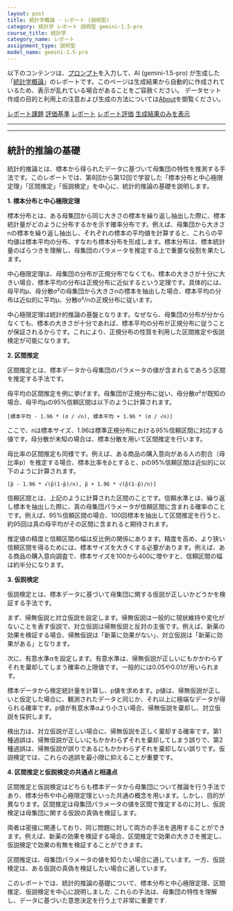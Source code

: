 ```yaml
---
layout: post
title: 統計学概論 - レポート (説明型)
category: 統計学 レポート 説明型 gemini-1.5-pro
course_title: 統計学
category_name: レポート
assignment_type: 説明型
model_name: gemini-1.5-pro
---
```


以下のコンテンツは、[プロンプト](https://github.com/takedatoshiyuki/synthetic_assignments/tree/main/generated/統計学/gemini-1.5-pro/prompt_レポート-説明型.md)を入力して、AI (gemini-1.5-pro) が生成した「[統計学概論](/contents/統計学/)」のレポートです。このページは生成結果から自動的に作成されているため、表示が乱れている場合があることをご容赦ください。
データセット作成の目的と利用上の注意および生成の方法については[About](/About)を御覧ください。

[レポート課題](../レポート課題-説明型)
[評価基準](../評価基準-説明型)
[レポート](../レポート-説明型)
[レポート評価](../レポート評価-説明型)
[生成結果のみを表示](https://github.com/takedatoshiyuki/synthetic_assignments/tree/main/generated/統計学/gemini-1.5-pro/レポート-説明型.md)
  

***
***
  
## 統計的推論の基礎

統計的推論とは、標本から得られたデータに基づいて母集団の特性を推測する手法です。このレポートでは、第8回から第12回で学習した「標本分布と中心極限定理」「区間推定」「仮説検定」を中心に、統計的推論の基礎を説明します。

**1. 標本分布と中心極限定理**

標本分布とは、ある母集団から同じ大きさの標本を繰り返し抽出した際に、標本統計量がどのように分布するかを示す確率分布です。例えば、母集団から大きさnの標本を繰り返し抽出し、それぞれの標本の平均値を計算すると、これらの平均値は標本平均の分布、すなわち標本分布を形成します。標本分布は、標本統計量のばらつきを理解し、母集団のパラメータを推定する上で重要な役割を果たします。

中心極限定理は、母集団の分布が正規分布でなくても、標本の大きさが十分に大きい場合、標本平均の分布は正規分布に近似するという定理です。具体的には、母平均μ、母分散σ²の母集団から大きさnの標本を抽出した場合、標本平均の分布は近似的に平均μ、分散σ²/nの正規分布に従います。

中心極限定理は統計的推論の基盤となります。なぜなら、母集団の分布が分からなくても、標本の大きさが十分であれば、標本平均の分布が正規分布に従うことが保証されるからです。これにより、正規分布の性質を利用した区間推定や仮説検定が可能になります。

**2. 区間推定**

区間推定とは、標本データから母集団のパラメータの値が含まれるであろう区間を推定する手法です。

母平均の区間推定を例に挙げます。母集団が正規分布に従い、母分散σ²が既知の場合、母平均μの95%信頼区間は以下のように計算されます。

```
[標本平均 - 1.96 * (σ / √n), 標本平均 + 1.96 * (σ / √n)]
```

ここで、nは標本サイズ、1.96は標準正規分布における95%信頼区間に対応する値です。母分散が未知の場合は、標本分散を用いて区間推定を行います。

母比率の区間推定も同様です。例えば、ある商品の購入意向がある人の割合（母比率p）を推定する場合、標本比率をp̂とすると、pの95%信頼区間は近似的に以下のように計算されます。

```
[p̂ - 1.96 * √(p̂(1-p̂)/n), p̂ + 1.96 * √(p̂(1-p̂)/n)]
```

信頼区間とは、上記のように計算された区間のことです。信頼水準とは、繰り返し標本を抽出した際に、真の母集団パラメータが信頼区間に含まれる確率のことです。例えば、95%信頼区間の場合、100回標本を抽出して区間推定を行うと、約95回は真の母平均がその区間に含まれると期待されます。

推定値の精度と信頼区間の幅は反比例の関係にあります。精度を高め、より狭い信頼区間を得るためには、標本サイズを大きくする必要があります。例えば、ある商品の購入意向調査で、標本サイズを100から400に増やすと、信頼区間の幅は約半分になります。

**3. 仮説検定**

仮説検定とは、標本データに基づいて母集団に関する仮説が正しいかどうかを検証する手法です。

まず、帰無仮説と対立仮説を設定します。帰無仮説は一般的に現状維持や変化がないことを表す仮説で、対立仮説は帰無仮説と反対の主張です。例えば、新薬の効果を検証する場合、帰無仮説は「新薬に効果がない」、対立仮説は「新薬に効果がある」となります。

次に、有意水準αを設定します。有意水準は、帰無仮説が正しいにもかかわらずそれを棄却してしまう確率の上限値です。一般的には0.05や0.01が用いられます。

標本データから検定統計量を計算し、p値を求めます。p値は、帰無仮説が正しいと仮定した場合に、観測されたデータと同じか、それ以上に極端なデータが得られる確率です。p値が有意水準αより小さい場合、帰無仮説を棄却し、対立仮説を採択します。

検出力は、対立仮説が正しい場合に、帰無仮説を正しく棄却する確率です。第1種過誤は、帰無仮説が正しいにもかかわらずそれを棄却してしまう誤りで、第2種過誤は、帰無仮説が誤りであるにもかかわらずそれを棄却しない誤りです。仮説検定では、これらの過誤を最小限に抑えることが重要です。

**4. 区間推定と仮説検定の共通点と相違点**

区間推定と仮説検定はどちらも標本データから母集団について推論を行う手法であり、標本分布や中心極限定理といった共通の概念を用います。しかし、目的が異なります。区間推定は母集団パラメータの値を区間で推定するのに対し、仮説検定は母集団に関する仮説の真偽を検証します。

両者は密接に関連しており、同じ問題に対して両方の手法を適用することができます。例えば、新薬の効果を検証する場合、区間推定で効果の大きさを推定し、仮説検定で効果の有無を検証することができます。

区間推定は、母集団パラメータの値を知りたい場合に適しています。一方、仮説検定は、ある仮説の真偽を検証したい場合に適しています。


このレポートでは、統計的推論の基礎について、標本分布と中心極限定理、区間推定、仮説検定を中心に説明しました. これらの手法は、母集団の特性を理解し、データに基づいた意思決定を行う上で非常に重要です.

